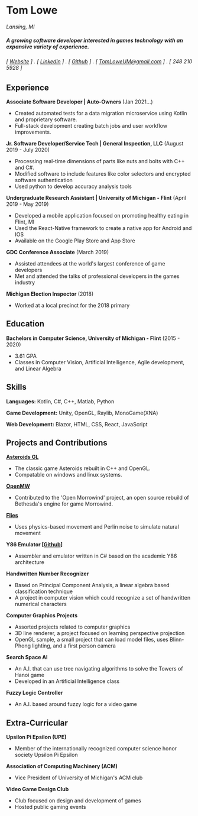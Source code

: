 Tom Lowe
======
*Lansing, MI*

##### A growing software developer interested in games technology with an expansive variety of experience.
###### [ [Website](https://tomlowe.dev) ] . [ [Linkedin](https://www.linkedin.com/in/tom-l-812704174) ] . [ [Github](https://github.com/Vulpen) ] . [ [TomLoweUM@gmail.com](mailto:tomloweum@gmail.com) ] . [ 248 210 5928 ]

Experience
---------
**Associate Software Developer | Auto-Owners** (Jan 2021...)

- Created automated tests for a data migration microservice using Kotlin and proprietary software.
- Full-stack development creating batch jobs and user workflow improvements.

**Jr. Software Developer/Service Tech | General Inspection, LLC** (August 2019 - July 2020)

- Processing real-time dimensions of parts like nuts and bolts with C++ and C#.
- Modified software to include features like color selectors and encrypted software authentication
- Used python to develop accuracy analysis tools

**Undergraduate Research Assistant | University of Michigan - Flint** (April 2019 - May 2019)

- Developed a mobile application focused on promoting healthy eating in Flint, MI
- Used the React-Native framework to create a native app for Android and IOS
- Available on the Google Play Store and App Store

**GDC Conference Associate** (March 2019)

- Assisted attendees at the world's largest conference of game developers
- Met and attended the talks of professional developers in the games industry

**Michigan Election Inspector** (2018)

- Worked at a local precinct for the 2018 primary

Education
---------
**Bachelors in Computer Science, University of Michigan - Flint** (2015 - 2020)

- 3.61 GPA
- Classes in Computer Vision, Artificial Intelligence, Agile development, and Linear Algebra


Skills
------
<!-- <text class="bubble">data analysis</text> <text class="bubble">databases</text> <text class="bubble">machine learning</text> <text class="bubble">data visualization</text> <text class="bubble">statistics</text> <text class="bubble">technical writing</text> -->

**Languages:** Kotlin, C#, C++, Matlab, Python

**Game Development:** Unity, OpenGL, Raylib, MonoGame(XNA)

**Web Development:** Blazor, HTML, CSS, React, JavaScript

<!-- Page Break! -->
<div style="page-break-after: always;"></div>

Projects and Contributions
--------

**[Asteroids GL](https://github.com/Vulpen/CLionGL)**

- The classic game Asteroids rebuilt in C++ and OpenGL.
- Compatable on windows and linux systems.

**[OpenMW](https://github.com/OpenMW/openmw)**

- Contributed to the 'Open Morrowind' project, an open source rebuild of Bethesda's engine for game Morrowind.

**[Flies](https://tomlowe.dev/Flies/flies.html)**

- Uses physics-based movement and Perlin noise to simulate natural movement

**Y86 Emulator [[Github](https://github.com/Vulpen/YEMU)]**

- Assembler and emulator written in C# based on the academic Y86 architecture

**Handwritten Number Recognizer**

- Based on Principal Component Analysis, a linear algebra based classification technique
- A project in computer vision which could recognize a set of handwritten numerical characters

**Computer Graphics Projects**

- Assorted projects related to computer graphics
- 3D line renderer, a project focused on learning perspective projection
- OpenGL sample, a small project that can load model files, uses Blinn-Phong lighting, and a first person camera

**Search Space AI**

- An A.I. that can use tree navigating algorithms to solve the Towers of Hanoi game
- Developed in an Artificial Intelligence class

**Fuzzy Logic Controller**

- An A.I. based around fuzzy logic for a video game

Extra-Curricular
--------
**Upsilon Pi Epsilon (UPE)**

- Member of the internationally recognized computer science honor society Upsilon Pi Epsilon

**Association of Computing Machinery (ACM)**

- Vice President of University of Michigan's ACM club

**Video Game Design Club**

- Club focused on design and development of games
- Hosted public gaming events